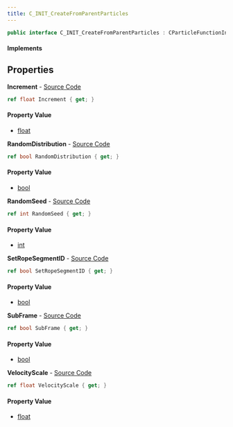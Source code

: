 ```yaml
---
title: C_INIT_CreateFromParentParticles
---
```


```csharp
public interface C_INIT_CreateFromParentParticles : CParticleFunctionInitializer, CParticleFunction, ISchemaClass<CParticleFunction>, ISchemaClass<CParticleFunctionInitializer>, ISchemaClass<C_INIT_CreateFromParentParticles>, ISchemaField, ISchemaClass, INativeHandle
```

#### Implements

## Properties

**Increment** - [Source Code](https://github.com/swiftly-solution/swiftlys2/blob/master/managed/src/SwiftlyS2.Generated/Schemas/Interfaces/C_INIT_CreateFromParentParticles.cs#L18)

```csharp
ref float Increment { get; }
```

#### Property Value

- [float](https://learn.microsoft.com/dotnet/api/system.single)

**RandomDistribution** - [Source Code](https://github.com/swiftly-solution/swiftlys2/blob/master/managed/src/SwiftlyS2.Generated/Schemas/Interfaces/C_INIT_CreateFromParentParticles.cs#L20)

```csharp
ref bool RandomDistribution { get; }
```

#### Property Value

- [bool](https://learn.microsoft.com/dotnet/api/system.boolean)

**RandomSeed** - [Source Code](https://github.com/swiftly-solution/swiftlys2/blob/master/managed/src/SwiftlyS2.Generated/Schemas/Interfaces/C_INIT_CreateFromParentParticles.cs#L22)

```csharp
ref int RandomSeed { get; }
```

#### Property Value

- [int](https://learn.microsoft.com/dotnet/api/system.int32)

**SetRopeSegmentID** - [Source Code](https://github.com/swiftly-solution/swiftlys2/blob/master/managed/src/SwiftlyS2.Generated/Schemas/Interfaces/C_INIT_CreateFromParentParticles.cs#L26)

```csharp
ref bool SetRopeSegmentID { get; }
```

#### Property Value

- [bool](https://learn.microsoft.com/dotnet/api/system.boolean)

**SubFrame** - [Source Code](https://github.com/swiftly-solution/swiftlys2/blob/master/managed/src/SwiftlyS2.Generated/Schemas/Interfaces/C_INIT_CreateFromParentParticles.cs#L24)

```csharp
ref bool SubFrame { get; }
```

#### Property Value

- [bool](https://learn.microsoft.com/dotnet/api/system.boolean)

**VelocityScale** - [Source Code](https://github.com/swiftly-solution/swiftlys2/blob/master/managed/src/SwiftlyS2.Generated/Schemas/Interfaces/C_INIT_CreateFromParentParticles.cs#L16)

```csharp
ref float VelocityScale { get; }
```

#### Property Value

- [float](https://learn.microsoft.com/dotnet/api/system.single)

